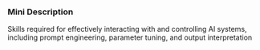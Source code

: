 ### Mini Description

Skills required for effectively interacting with and controlling AI systems, including prompt engineering, parameter tuning, and output interpretation
